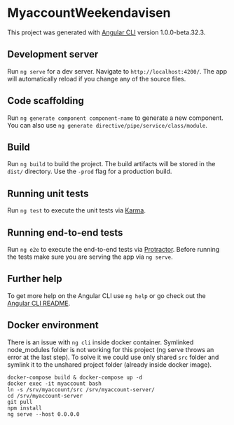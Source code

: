 # MyaccountWeekendavisen

This project was generated with [Angular CLI](https://github.com/angular/angular-cli) version 1.0.0-beta.32.3.

## Development server
Run `ng serve` for a dev server. Navigate to `http://localhost:4200/`. The app will automatically reload if you change any of the source files.

## Code scaffolding

Run `ng generate component component-name` to generate a new component. You can also use `ng generate directive/pipe/service/class/module`.

## Build

Run `ng build` to build the project. The build artifacts will be stored in the `dist/` directory. Use the `-prod` flag for a production build.

## Running unit tests

Run `ng test` to execute the unit tests via [Karma](https://karma-runner.github.io).

## Running end-to-end tests

Run `ng e2e` to execute the end-to-end tests via [Protractor](http://www.protractortest.org/).
Before running the tests make sure you are serving the app via `ng serve`.

## Further help

To get more help on the Angular CLI use `ng help` or go check out the [Angular CLI README](https://github.com/angular/angular-cli/blob/master/README.md).

## Docker environment
There is an issue with `ng cli` inside docker container. Symlinked node_modules folder is not working for
this project (ng serve throws an error at the last step). To solve it we could use only shared `src` folder and symlink it
to the unshared project folder (already inside docker image).

```
docker-compose build & docker-compose up -d
docker exec -it myaccount bash
ln -s /srv/myaccount/src /srv/myaccount-server/
cd /srv/myaccount-server
git pull
npm install
ng serve --host 0.0.0.0
```

